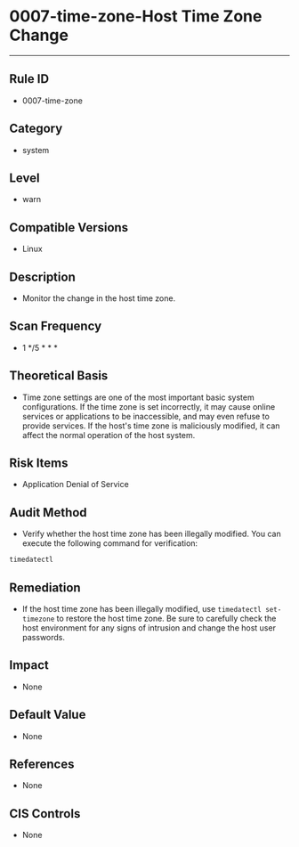 # 0007-time-zone-Host Time Zone Change
---

## Rule ID

- 0007-time-zone


## Category

- system


## Level

- warn


## Compatible Versions

- Linux


## Description

- Monitor the change in the host time zone.


## Scan Frequency

- 1 */5 * * *


## Theoretical Basis

- Time zone settings are one of the most important basic system configurations. If the time zone is set incorrectly, it may cause online services or applications to be inaccessible, and may even refuse to provide services. If the host's time zone is maliciously modified, it can affect the normal operation of the host system.


## Risk Items

- Application Denial of Service


## Audit Method

- Verify whether the host time zone has been illegally modified. You can execute the following command for verification:

```bash
timedatectl
```


## Remediation

- If the host time zone has been illegally modified, use `timedatectl set-timezone` to restore the host time zone. Be sure to carefully check the host environment for any signs of intrusion and change the host user passwords.


## Impact

- None


## Default Value

- None


## References

- None


## CIS Controls

- None